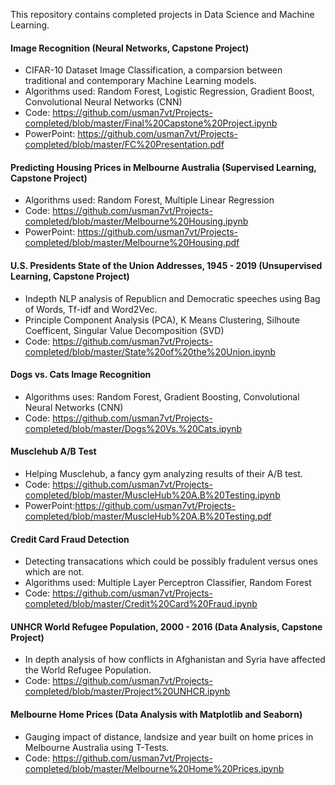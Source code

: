 This repository contains completed projects in Data Science and Machine Learning.

#### Image Recognition (Neural Networks, Capstone Project)
- CIFAR-10 Dataset Image Classification, a comparsion between traditional and contemporary Machine Learning models.
- Algorithms used: Random Forest, Logistic Regression, Gradient Boost, Convolutional Neural Networks (CNN)
- Code: https://github.com/usman7vt/Projects-completed/blob/master/Final%20Capstone%20Project.ipynb
- PowerPoint: https://github.com/usman7vt/Projects-completed/blob/master/FC%20Presentation.pdf

#### Predicting Housing Prices in Melbourne Australia (Supervised Learning, Capstone Project)
- Algorithms used: Random Forest, Multiple Linear Regression
- Code: https://github.com/usman7vt/Projects-completed/blob/master/Melbourne%20Housing.ipynb
- PowerPoint: https://github.com/usman7vt/Projects-completed/blob/master/Melbourne%20Housing.pdf

#### U.S. Presidents State of the Union Addresses, 1945 - 2019 (Unsupervised Learning, Capstone Project)
- Indepth NLP analysis of Republicn and Democratic speeches using Bag of Words, Tf-idf and Word2Vec.
- Principle Component Analysis (PCA), K Means Clustering, Silhoute Coefficent, Singular Value Decomposition (SVD)
- Code: https://github.com/usman7vt/Projects-completed/blob/master/State%20of%20the%20Union.ipynb

#### Dogs vs. Cats Image Recognition
- Algorithms uses: Random Forest, Gradient Boosting, Convolutional Neural Networks (CNN)
- Code: https://github.com/usman7vt/Projects-completed/blob/master/Dogs%20Vs.%20Cats.ipynb

#### Musclehub A/B Test 
- Helping Musclehub, a fancy gym analyzing results of their A/B test.
- Code: https://github.com/usman7vt/Projects-completed/blob/master/MuscleHub%20A.B%20Testing.ipynb
- PowerPoint:https://github.com/usman7vt/Projects-completed/blob/master/MuscleHub%20A.B%20Testing.pdf

#### Credit Card Fraud Detection 
- Detecting transacations which could be possibly fradulent versus ones which are not.
- Algorithms used: Multiple Layer Perceptron Classifier, Random Forest
- Code: https://github.com/usman7vt/Projects-completed/blob/master/Credit%20Card%20Fraud.ipynb

#### UNHCR World Refugee Population, 2000 - 2016 (Data Analysis, Capstone Project)
- In depth analysis of  how conflicts in Afghanistan and Syria have affected the World Refugee Population.
- Code: https://github.com/usman7vt/Projects-completed/blob/master/Project%20UNHCR.ipynb

#### Melbourne Home Prices (Data Analysis with Matplotlib and Seaborn)
- Gauging impact of distance, landsize and year built on home prices in Melbourne Australia using T-Tests.
- Code: https://github.com/usman7vt/Projects-completed/blob/master/Melbourne%20Home%20Prices.ipynb


